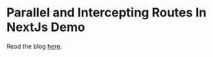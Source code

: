 # Parallel and Intercepting Routes In NextJs Demo

Read the blog [here](https://dev.to/adityabhattad/one-practical-application-of-nextjs-parallel-and-intercepting-routes-better-ux-with-modals-36i0).
